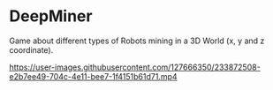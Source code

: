 # DeepMiner
Game about different types of Robots mining in a 3D World (x, y and z coordinate). 


https://user-images.githubusercontent.com/127666350/233872508-e2b7ee49-704c-4e11-bee7-1f4151b61d71.mp4

